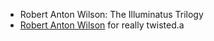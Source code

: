 - Robert Anton Wilson: The Illuminatus Trilogy
- [Robert Anton Wilson](http://www.rawilson.com/main.html) for really twisted.a